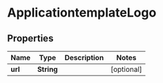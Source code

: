 # ApplicationtemplateLogo

## Properties
Name | Type | Description | Notes
------------ | ------------- | ------------- | -------------
**url** | **String** |  |  [optional]
